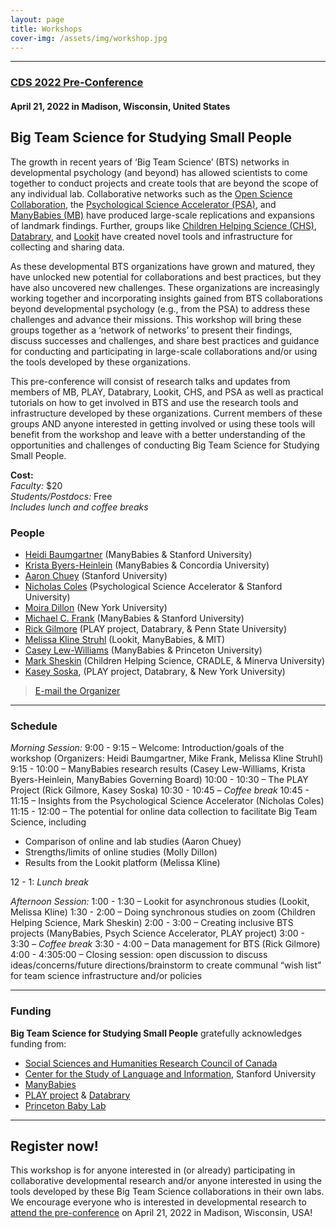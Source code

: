 ```yaml
---
layout: page
title: Workshops
cover-img: /assets/img/workshop.jpg
---
```


***

### [CDS 2022 Pre-Conference](https://cogdevsoc.org/pre-conference-workshops-2/) 
#### April 21, 2022 in Madison, Wisconsin, United States

## Big Team Science for Studying Small People

The growth in recent years of ‘Big Team Science’ (BTS) networks in developmental psychology (and beyond) has allowed scientists to come together to conduct projects and create tools that are beyond the scope of any individual lab. Collaborative networks such as the [Open Science Collaboration](https://osf.io/vmrgu/), the [Psychological Science Accelerator (PSA)](https://psysciacc.org), and [ManyBabies (MB)](https://manybabies.github.io) have produced large-scale replications and expansions of landmark findings. Further, groups like [Children Helping Science (CHS)](https://childrenhelpingscience.com), [Databrary](https://nyu.databrary.org), and [Lookit](https://lookit.mit.edu) have created novel tools and infrastructure for collecting and sharing data.
 
As these developmental BTS organizations have grown and matured, they have unlocked new potential for collaborations and best practices, but they have also uncovered new challenges. These organizations are increasingly working together and incorporating insights gained from BTS collaborations beyond developmental psychology (e.g., from the PSA) to address these challenges and advance their missions. This workshop will bring these groups together as a ‘network of networks’ to present their findings, discuss successes and challenges, and share best practices and guidance for conducting and participating in large-scale collaborations and/or using the tools developed by these organizations.
 
This pre-conference will consist of research talks and updates from members of MB, PLAY, Databrary, Lookit, CHS, and PSA as well as practical tutorials on how to get involved in BTS and use the research tools and infrastructure developed by these organizations. Current members of these groups AND anyone interested in getting involved or using these tools will benefit from the workshop and leave with a better understanding of the opportunities and challenges of conducting Big Team Science for Studying Small People.

<b>Cost:</b><br>
<i>Faculty:</i> $20<br>
<i>Students/Postdocs:</i> Free<br>
<i>Includes lunch and coffee breaks</i>
<br>

### People
* [Heidi Baumgartner](https://www-csli.stanford.edu/people/baumgartner-heidi) (ManyBabies & Stanford University)
* [Krista Byers-Heinlein](https://www.concordia.ca/artsci/psychology/faculty.html?fpid=krista-byers-heinlein) (ManyBabies & Concordia University)
* [Aaron Chuey](https://sll.stanford.edu/people.html) (Stanford University)
* [Nicholas Coles](https://hai.stanford.edu/people/nicholas-coles) (Psychological Science Accelerator & Stanford University)
* [Moira Dillon](https://as.nyu.edu/content/nyu-as/as/faculty/Moira-Dillon.html) (New York University)
* [Michael C. Frank](https://web.stanford.edu/~mcfrank/) (ManyBabies & Stanford University)
* [Rick Gilmore](https://www.rick-gilmore.com) (PLAY project, Databrary, & Penn State University)
* [Melissa Kline Struhl](http://www.melissaklinestruhl.com) (Lookit, ManyBabies, & MIT)
* [Casey Lew-Williams](https://psych.princeton.edu/person/casey-lew-williams) (ManyBabies & Princeton University)
* [Mark Sheskin](https://www.marksheskin.com) (Children Helping Science, CRADLE, & Minerva University)
* [Kasey Soska](https://www.nyuactionlab.com/people), (PLAY project, Databrary, & New York University)

> [E-mail the Organizer](mailto:heidib@stanford.edu)

***

### Schedule
<i>Morning Session:</i>
9:00 - 9:15 – Welcome: Introduction/goals of the workshop (Organizers: Heidi Baumgartner, Mike Frank, Melissa Kline Struhl)
9:15 - 10:00 – ManyBabies research results (Casey Lew-Williams, Krista Byers-Heinlein, ManyBabies Governing Board)
10:00 - 10:30 – The PLAY Project (Rick Gilmore, Kasey Soska)
10:30 - 10:45 – <i>Coffee break</i>
10:45 - 11:15 – Insights from the Psychological Science Accelerator (Nicholas Coles)
11:15 - 12:00 – The potential for online data collection to facilitate Big Team Science, including
* Comparison of online and lab studies (Aaron Chuey)
* Strengths/limits of online studies (Molly Dillon)
* Results from the Lookit platform (Melissa Kline)

12 - 1: <i>Lunch break</i>

<i>Afternoon Session: </i>
1:00 - 1:30 – Lookit for asynchronous studies (Lookit, Melissa Kline)
1:30 - 2:00 – Doing synchronous studies on zoom (Children Helping Science, Mark Sheskin)
2:00 - 3:00 – Creating inclusive BTS projects (ManyBabies, Psych Science Accelerator, PLAY project)
3:00 - 3:30 – <i>Coffee break</i>
3:30 - 4:00 – Data management for BTS (Rick Gilmore)
4:00 - 4:305:00 – Closing session: open discussion to discuss ideas/concerns/future directions/brainstorm to create communal “wish list” for team science infrastructure and/or policies


***

### Funding 
**Big Team Science for Studying Small People** gratefully acknowledges funding from:<br>

* [Social Sciences and Humanities Research Council of Canada](https://www.sshrc-crsh.gc.ca/)
* [Center for the Study of Language and Information](https://www-csli.stanford.edu/), Stanford University
* [ManyBabies](https://manybabies.github.io)
* [PLAY project](https://www.rick-gilmore.com/project/play/) & [Databrary](https://nyu.databrary.org)
* [Princeton Baby Lab](https://babylab.princeton.edu)


***

## Register now!

This workshop is for anyone interested in (or already) participating in collaborative developmental research and/or anyone interested in using the tools developed by these Big Team Science collaborations in their own labs. We encourage everyone who is interested in developmental research to [attend the pre-conference](https://cogdevsoc.org/registration/#) on April 21, 2022 in Madison, Wisconsin, USA! 

<br>
<br>
